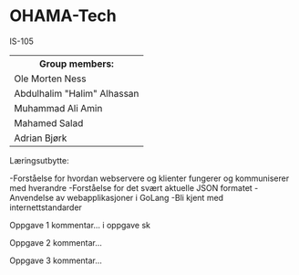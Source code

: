 # OHAMA-Tech
IS-105

<table style="width:100%">
  <tr>
    <th><b>Group members:</b></th>
  </tr>
  <tr>
    <td>Ole Morten Ness</td>
</tr>
  <tr>
    <td>Abdulhalim "Halim" Alhassan</td>
</tr>
  <tr>
    <td>Muhammad Ali Amin</td>
</tr>
  <tr>
    <td>Mahamed Salad</td>
</tr>
  <tr>
    <td>Adrian Bjørk</td>
</table>

Læringsutbytte:

-Forståelse for hvordan webservere og klienter fungerer og kommuniserer med hverandre
-Forståelse for det svært aktuelle JSON formatet
-Anvendelse av webapplikasjoner i GoLang
-Bli kjent med internettstandarder


Oppgave 1
kommentar...
i oppgave sk

Oppgave 2
kommentar...

Oppgave 3
kommentar...

